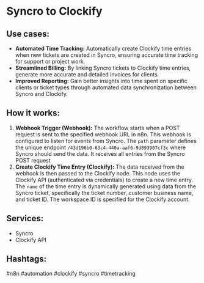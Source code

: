 # Syncro to Clockify

## Use cases:

*   **Automated Time Tracking:** Automatically create Clockify time entries when new tickets are created in Syncro, ensuring accurate time tracking for support or project work.
*   **Streamlined Billing:** By linking Syncro tickets to Clockify time entries, generate more accurate and detailed invoices for clients.
*   **Improved Reporting:** Gain better insights into time spent on specific clients or ticket types through automated data synchronization between Syncro and Clockify.

## How it works:

1.  **Webhook Trigger (Webhook):** The workflow starts when a POST request is sent to the specified webhook URL in n8n.  This webhook is configured to listen for events from Syncro. The `path` parameter defines the unique endpoint `/43d196b0-63c4-440a-aaf6-9d893907cf3c` where Syncro should send the data. It receives all entries from the Syncro POST request
2.  **Create Clockify Time Entry (Clockify):** The data received from the webhook is then passed to the Clockify node. This node uses the Clockify API (authenticated via credentials) to create a new time entry. The `name` of the time entry is dynamically generated using data from the Syncro ticket, specifically the ticket number, customer business name, and ticket ID. The workspace ID is specified for the Clockify account.

## Services:

*   Syncro
*   Clockify API

## Hashtags:

#n8n #automation #clockify #syncro #timetracking
